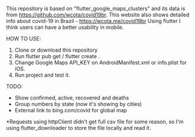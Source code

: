 This repository is based on "flutter_google_maps_clusters" and its data is from https://github.com/wcota/covid19br.
This website also shows detailed info about covid-19 in Brazil - https://wcota.me/covid19br
Using flutter I think users can have a better usability in mobile.

HOW TO USE:
1. Clone or download this repository
2. Run flutter pub get / flutter create .
3. Change Google Maps API_KEY on AndroidManifest.xml or info.plist for iOS.
4. Run project and test it.

TODO:
- Show confirmed, active, recovered and deaths
- Group numbers by state (now it's showing by cities)
- External link to bing.com/covid for global map

*Requests using httpClient didn't get full csv file for some reason, so I'm using flutter_downloader to store the file locally and read it.